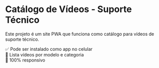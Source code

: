 # Catálogo de Vídeos - Suporte Técnico

Este projeto é um site PWA que funciona como catálogo para vídeos de suporte técnico.

✅ Pode ser instalado como app no celular  
🎥 Lista vídeos por modelo e categoria  
📱 100% responsivo
